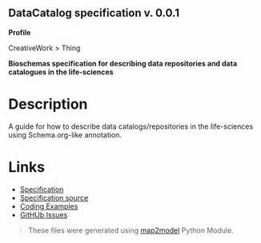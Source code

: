 ## DataCatalog specification v. 0.0.1 

**Profile** 

CreativeWork > Thing

**Bioschemas specification for describing data repositories and data catalogues in the life-sciences** 

# Description 
A guide for how to describe data catalogs/repositories in the life-sciences using Schema.org-like annotation. 
# Links 
- [Specification](https://openschemas.github.io/specifications/DataCatalog/)
- [Specification source](DataCatalog.html)
- [Coding Examples](https://github.com/openschemas/specifications/tree/master/DataCatalog/tree/master/examples)
- [GitHUb Issues](https://github.com/openschemas/specifications/labels/type%3A%20DataCatalog)
> These files were generated using [map2model](https://github.com/openschemas/map2model) Python Module.